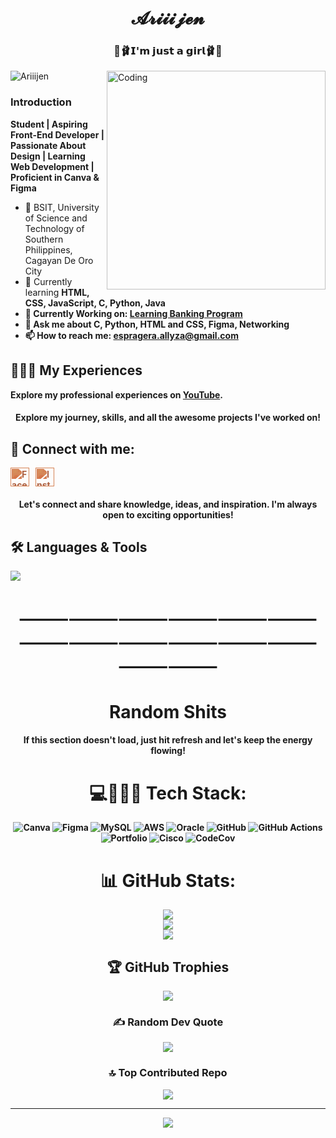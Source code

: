 <h1 align="center">𝓐𝓻𝓲𝓲𝓲𝓳𝓮𝓷</h1>
<h3 align="center">🎀🩰𝗜'𝗺 𝗷𝘂𝘀𝘁 𝗮 𝗴𝗶𝗿𝗹🩰🎀</h3>
<img align="right" alt="Coding" width="350" src="https://media.giphy.com/media/d9mkbc1QkvBnHthaQp/giphy.gif?cid=ecf05e471i4aaqz2p45ydy9cxpd4ok3zqpatww3a9gehwu2a&ep=v1_gifs_related&rid=giphy.gif&ct=g">

<p align="left"> <img src="https://komarev.com/ghpvc/?username=Ramiruuu&label=Profile%20views&color=ff66cc&style=flat" alt="Ariiijen" /> </p>

<h3 align="left">Introduction</h3>
<p> <b>Student | Aspiring Front-End Developer | Passionate About Design | Learning Web Development | Proficient in Canva & Figma</b></p>

<ul>
  <li>🏩 BSIT, University of Science and Technology of Southern Philippines, Cagayan De Oro City </li>
  <li>🧠 Currently learning <strong> HTML, CSS, JavaScript, <strong>C, Python, Java </strong></li>
  <li>🌷 Currently Working on: <a href="https://github.com/Ariiijen/Python-Language.git"><strong>Learning Banking Program </strong></a></li> 
  <li>💌 Ask me about <strong>C, Python, HTML and CSS, Figma, Networking </strong></li>
  <li>📫 How to reach me: <a href="mailto:espragera.allyza@gmail.com">espragera.allyza@gmail.com</a></li>
</ul>

## 👩🏻‍💼 My Experiences

Explore my professional experiences on [YouTube](https://www.youtube.com/@nce.allyyyy).

<h4 align="center">Explore my journey, skills, and all the awesome projects I've worked on!</h4>

## 🔗 Connect with me:

<p align="left" style="display: flex; gap: 10px;">

  <a href="https://www.facebook.com/lluv.allyy/" target="_blank">
    <img src="https://raw.githubusercontent.com/rahuldkjain/github-profile-readme-generator/master/src/images/icons/Social/facebook.svg" alt="Facebook" height="30" width="30" style="filter: invert(37%) sepia(95%) saturate(338%) hue-rotate(332deg) brightness(88%) contrast(89%);" />
  </a>

  <a href="https://www.instagram.com/lluv.ariiiii/" target="_blank">
    <img src="https://raw.githubusercontent.com/rahuldkjain/github-profile-readme-generator/master/src/images/icons/Social/instagram.svg" alt="Instagram" height="30" width="30" style="filter: invert(37%) sepia(95%) saturate(338%) hue-rotate(332deg) brightness(88%) contrast(89%);" />
  </a>
</p>

<h4 align="center">Let's connect and share knowledge, ideas, and inspiration. I'm always open to exciting opportunities!</h4>

<p align="center">
  <h2> 🛠️ Languages & Tools</h2>
  <a href="https://skillicons.dev">
    <img src="https://skillicons.dev/icons?i=html,css,js,c,python,java,mysql,figma,github,kali,pycharm,vscode,wordpress,linux,typescript,discord,gmail,php&perline=7" />
  </a>
</p>

<h1 align="center">⸻⸻⸻⸻⸻⸻⸻⸻⸻⸻⸻⸻⸻⸻</h1>
<h1 align="center">Random Shits</h1>
<div align="center">

<h4 align="center">If this section doesn't load, just hit refresh and let's keep the energy flowing!</h1>


# 💻👩🏻‍💻 Tech Stack:
![Canva](https://img.shields.io/badge/Canva-%2300C4CC.svg?style=for-the-badge&logo=Canva&logoColor=white) ![Figma](https://img.shields.io/badge/figma-%23F24E1E.svg?style=for-the-badge&logo=figma&logoColor=white) ![MySQL](https://img.shields.io/badge/mysql-4479A1.svg?style=for-the-badge&logo=mysql&logoColor=white) ![AWS](https://img.shields.io/badge/AWS-%23FF9900.svg?style=for-the-badge&logo=amazon-aws&logoColor=white) ![Oracle](https://img.shields.io/badge/Oracle-F80000?style=for-the-badge&logo=oracle&logoColor=white) ![GitHub](https://img.shields.io/badge/github-%23121011.svg?style=for-the-badge&logo=github&logoColor=white) ![GitHub Actions](https://img.shields.io/badge/github%20actions-%232671E5.svg?style=for-the-badge&logo=githubactions&logoColor=white) ![Portfolio](https://img.shields.io/badge/Portfolio-%23000000.svg?style=for-the-badge&logo=firefox&logoColor=#FF7139) ![Cisco](https://img.shields.io/badge/cisco-%23049fd9.svg?style=for-the-badge&logo=cisco&logoColor=black) ![CodeCov](https://img.shields.io/badge/codecov-%23ff0077.svg?style=for-the-badge&logo=codecov&logoColor=white)
# 📊 GitHub Stats:
![](https://github-readme-stats.vercel.app/api?username=Ariiijen&theme=dark&hide_border=false&include_all_commits=false&count_private=false)<br/>
![](https://github-readme-streak-stats.herokuapp.com/?user=Ariiijen&theme=dark&hide_border=false)<br/>
![](https://github-readme-stats.vercel.app/api/top-langs/?username=Ariiijen&theme=dark&hide_border=false&include_all_commits=false&count_private=false&layout=compact)

## 🏆 GitHub Trophies
![](https://github-profile-trophy.vercel.app/?username=Ariiijen&theme=calm_pink&no-frame=false&no-bg=false&margin-w=4)

### ✍️ Random Dev Quote
![](https://quotes-github-readme.vercel.app/api?type=vetical&theme=radical)

### 🔝 Top Contributed Repo
![](https://github-contributor-stats.vercel.app/api?username=Ariiijen&limit=5&theme=dark&combine_all_yearly_contributions=true)

---
[![](https://visitcount.itsvg.in/api?id=Ariiijen&icon=7&color=10)](https://visitcount.itsvg.in)

<!-- Proudly created with GPRM ( https://gprm.itsvg.in ) -->
